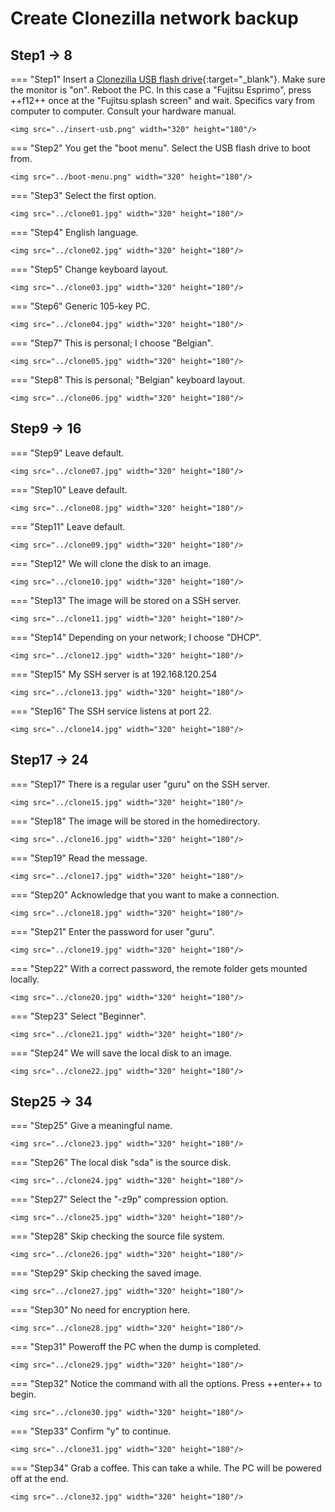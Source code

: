 # Create Clonezilla network backup

## Step1 -> 8

=== "Step1"
    Insert a [Clonezilla USB flash drive](../../howtos/clonezilla-bootable-usb-flash-drive/index.md){:target="_blank"}. Make sure the monitor is "on". Reboot the PC. In this case a "Fujitsu Esprimo", press ++f12++ once at the "Fujitsu splash screen" and wait. Specifics vary from computer to computer. Consult your hardware manual.
    
    <img src="../insert-usb.png" width="320" height="180"/>

=== "Step2"
    You get the "boot menu". Select the USB flash drive to boot from.
    
    <img src="../boot-menu.png" width="320" height="180"/>

=== "Step3"
    Select the first option.
    
    <img src="../clone01.jpg" width="320" height="180"/>

=== "Step4"
    English language.
    
    <img src="../clone02.jpg" width="320" height="180"/>

=== "Step5"
    Change keyboard layout.
    
    <img src="../clone03.jpg" width="320" height="180"/>

=== "Step6"
    Generic 105-key PC.
    
    <img src="../clone04.jpg" width="320" height="180"/>

=== "Step7"
    This is personal; I choose "Belgian".
    
    <img src="../clone05.jpg" width="320" height="180"/>

=== "Step8"
    This is personal; "Belgian" keyboard layout.
    
    <img src="../clone06.jpg" width="320" height="180"/>

## Step9 -> 16

=== "Step9"
    Leave default.
    
    <img src="../clone07.jpg" width="320" height="180"/>

=== "Step10"
    Leave default.
    
    <img src="../clone08.jpg" width="320" height="180"/>

=== "Step11"
    Leave default.
    
    <img src="../clone09.jpg" width="320" height="180"/>

=== "Step12"
    We will clone the disk to an image.
    
    <img src="../clone10.jpg" width="320" height="180"/>

=== "Step13"
    The image will be stored on a SSH server.
    
    <img src="../clone11.jpg" width="320" height="180"/>

=== "Step14"
    Depending on your network; I choose "DHCP".
    
    <img src="../clone12.jpg" width="320" height="180"/>

=== "Step15"
    My SSH server is at 192.168.120.254
    
    <img src="../clone13.jpg" width="320" height="180"/>

=== "Step16"
    The SSH service listens at port 22.
    
    <img src="../clone14.jpg" width="320" height="180"/>

## Step17 -> 24

=== "Step17"
    There is a regular user "guru" on the SSH server.
    
    <img src="../clone15.jpg" width="320" height="180"/>

=== "Step18"
    The image will be stored in the homedirectory.
    
    <img src="../clone16.jpg" width="320" height="180"/>

=== "Step19"
    Read the message.
    
    <img src="../clone17.jpg" width="320" height="180"/>

=== "Step20"
    Acknowledge that you want to make a connection.
    
    <img src="../clone18.jpg" width="320" height="180"/>

=== "Step21"
    Enter the password for user "guru".
    
    <img src="../clone19.jpg" width="320" height="180"/>

=== "Step22"
    With a correct password, the remote folder gets mounted locally.
    
    <img src="../clone20.jpg" width="320" height="180"/>

=== "Step23"
    Select "Beginner".
    
    <img src="../clone21.jpg" width="320" height="180"/>

=== "Step24"
    We will save the local disk to an image.
    
    <img src="../clone22.jpg" width="320" height="180"/>

## Step25 -> 34

=== "Step25"
    Give a meaningful name.

    <img src="../clone23.jpg" width="320" height="180"/>

=== "Step26"
    The local disk "sda" is the source disk.

    <img src="../clone24.jpg" width="320" height="180"/>

=== "Step27"
    Select the "-z9p" compression option.
    
    <img src="../clone25.jpg" width="320" height="180"/>

=== "Step28"
    Skip checking the source file system.
    
    <img src="../clone26.jpg" width="320" height="180"/>

=== "Step29"
    Skip checking the saved image.
    
    <img src="../clone27.jpg" width="320" height="180"/>

=== "Step30"
    No need for encryption here.
    
    <img src="../clone28.jpg" width="320" height="180"/>

=== "Step31"
    Poweroff the PC when the dump is completed.
    
    <img src="../clone29.jpg" width="320" height="180"/>

=== "Step32"
    Notice the command with all the options. Press ++enter++ to begin.
    
    <img src="../clone30.jpg" width="320" height="180"/>

=== "Step33"
    Confirm "y" to continue.
    
    <img src="../clone31.jpg" width="320" height="180"/>

=== "Step34"
    Grab a coffee. This can take a while. The PC will be powered off at the end.
    
    <img src="../clone32.jpg" width="320" height="180"/>